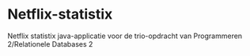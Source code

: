 # Netflix-statistix
Netflix statistix java-applicatie voor de trio-opdracht van Programmeren 2/Relationele Databases 2
